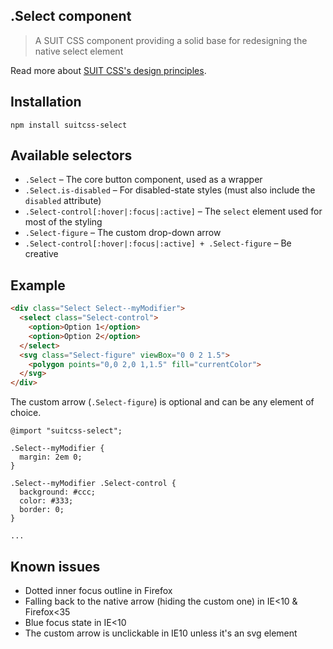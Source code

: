 ## .Select component
> A SUIT CSS component providing a solid base for redesigning the native select element

Read more about [SUIT CSS's design principles](https://github.com/suitcss/suit/).

## Installation

`npm install suitcss-select`

## Available selectors
- `.Select` – The core button component, used as a wrapper
- `.Select.is-disabled` – For disabled-state styles (must also include the `disabled` attribute)
- `.Select-control[:hover|:focus|:active]` – The `select` element used for most of the styling
- `.Select-figure` – The custom drop-down arrow
- `.Select-control[:hover|:focus|:active] + .Select-figure` – Be creative

## Example

```html
<div class="Select Select--myModifier">
  <select class="Select-control">
    <option>Option 1</option>
    <option>Option 2</option>
  </select>
  <svg class="Select-figure" viewBox="0 0 2 1.5">
    <polygon points="0,0 2,0 1,1.5" fill="currentColor">
  </svg>
</div>
```

The custom arrow (`.Select-figure`) is optional and can be any element of choice.

```
@import "suitcss-select";

.Select--myModifier {
  margin: 2em 0;
}

.Select--myModifier .Select-control {
  background: #ccc;
  color: #333;
  border: 0;
}

...

```

## Known issues
- Dotted inner focus outline in Firefox
- Falling back to the native arrow (hiding the custom one) in IE<10 & Firefox<35
- Blue focus state in IE<10
- The custom arrow is unclickable in IE10 unless it's an svg element
